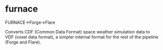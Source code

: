 furnace
=======

FURNACE->Forge->Flare

Converts CDF (Common Data Format) space weather simulation data to VDF (voxel data format), a simpler internal format for the rest of the pipeline (Forge and Flare).

